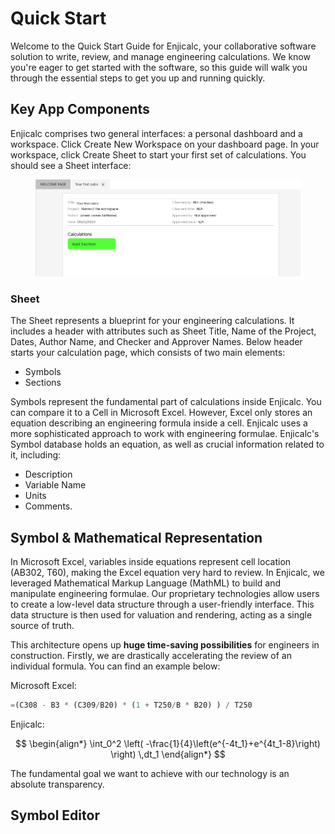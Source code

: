 # Quick Start

Welcome to the Quick Start Guide for Enjicalc, your collaborative software solution to write, review, and manage engineering calculations. We know you're eager to get started with the software, so this guide will walk you through the essential steps to get you up and running quickly.

## Key App Components

Enjicalc comprises two general interfaces: a personal dashboard and a workspace. Click Create New Workspace on your dashboard page. In your workspace, click Create Sheet to start your first set of calculations. You should see a Sheet interface:

<figure><img src="images/sheet-page.png" alt="" width="563"><figcaption></figcaption></figure>

### Sheet

The Sheet represents a blueprint for your engineering calculations. It includes a header with attributes such as Sheet Title, Name of the Project, Dates, Author Name, and Checker and Approver Names. Below header starts your calculation page, which consists of two main elements: 

- Symbols
- Sections 
   
Symbols represent the fundamental part of calculations inside Enjicalc. You can compare it to a Cell in Microsoft Excel. However, Excel only stores an equation describing an engineering formula inside a cell.  Enjicalc uses a more sophisticated approach to work with engineering formulae. Enjicalc's Symbol database holds an equation, as well as crucial information related to it, including: 

- Description
- Variable Name
- Units
- Comments.

## Symbol & Mathematical Representation

In Microsoft Excel, variables inside equations represent cell location (AB302, T60), making the Excel equation very hard to review. In Enjicalc, we leveraged Mathematical Markup Language (MathML) to build and manipulate engineering formulae. Our proprietary technologies allow users to create a low-level data structure through a user-friendly interface. This data structure is then used for valuation and rendering, acting as a single source of truth. 

This architecture opens up **huge time-saving possibilities** for engineers in construction. Firstly, we are drastically accelerating the review of an individual formula. You can find an example below:

Microsoft Excel:

``` ts
=(C308 - B3 * (C309/B20) * (1 + T250/B * B20) ) / T250
```

Enjicalc:

$$
\begin{align*}
    \int_0^2
        \left(
            -\frac{1}{4}\left(e^{-4t_1}+e^{4t_1-8}\right)
        \right)
    \,dt_1
\end{align*}
$$

The fundamental goal we want to achieve with our technology is an absolute transparency.

## Symbol Editor 